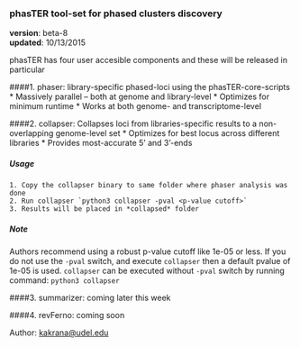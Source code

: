 ### phasTER tool-set for phased clusters discovery
**version**: beta-8  
**updated**: 10/13/2015  

phasTER has four user accesible components and these will be released in particular

####1. phaser: library-specific phased-loci using the phasTER-core-scripts
    * Massively parallel – both at genome and library-level
    * Optimizes for minimum runtime
    * Works at both genome- and transcriptome-level

####2. collapser: Collapses loci from libraries-specific results to a non-overlapping genome-level set
    * Optimizes for best locus across different libraries
    * Provides most-accurate 5’ and 3’-ends

##### Usage
    1. Copy the collapser binary to same folder where phaser analysis was done
    2. Run collapser `python3 collapser -pval <p-value cutoff>`
    3. Results will be placed in *collapsed* folder

##### Note
Authors recommend using a robust p-value cutoff like 1e-05 or less. If you do not use the `-pval` switch, and execute 
`collapser` then a default pvalue of 1e-05 is used. `collapser` can be executed without `-pval` switch by running command:
`python3 collapser`

####3. summarizer: coming later this week

####4. revFerno: coming soon


Author: kakrana@udel.edu